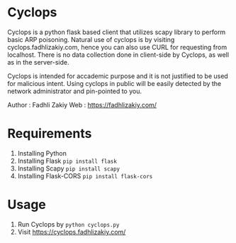# Cyclops
Cyclops is a python flask based client that utilizes scapy library to perform basic ARP poisoning. Natural use of cyclops is by visiting cyclops.fadhlizakiy.com, hence you can also use CURL for requesting from localhost. There is no data collection done in client-side by Cyclops, as well as in the server-side.

Cyclops is intended for accademic purpose and it is not justified to be used for malicious intent. Using cyclops in public will be easily detected by the network administrator and pin-pointed to you.

Author : Fadhli Zakiy
Web    : https://fadhlizakiy.com/

# Requirements
1. Installing Python
2. Installing Flask `pip install flask`
3. Installing Scapy `pip install scapy`
4. Installing Flask-CORS `pip install flask-cors`

# Usage
1. Run Cyclops by
`python cyclops.py`
2. Visit https://cyclops.fadhlizakiy.com/
